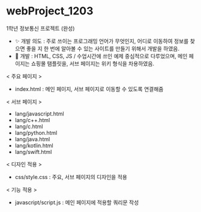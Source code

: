 # webProject_1203
1학년 정보통신 프로젝트 (완성)

- ✨ 개발 의도 : 주로 쓰이는 프로그래밍 언어가 무엇인지, 어디로 이동하여 정보를 찾으면 좋을 지 한 번에 알아볼 수 있는 사이트를 만들기 위해서 개발을 하였음.
- 📌 개발 : HTML, CSS, JS / 수업시간에 쓰인 예제 중심적으로 다루었으며, 메인 페이지는 쇼핑몰 탬플릿을, 서브 페이지는 위키 형식을 차용하였음.

< 주요 페이지 >
- index.html : 메인 페이지, 서브 페이지로 이동할 수 있도록 연결해줌

< 서브 페이지 >
- lang/javascript.html
- lang/c++.html
- lang/c.html
- lang/python.html
- lang/java.html
- lang/kotlin.html
- lang/swift.html

< 디자인 적용 >
- css/style.css : 주요, 서브 페이지의 디자인을 적용

< 기능 적용 >
- javascript/script.js : 메인 페이지에 적용할 쿼리문 작성
